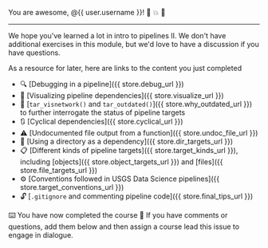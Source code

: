 You are awesome, @{{ user.username }}! :star2: :collision: :tropical_fish:

---

We hope you've learned a lot in intro to pipelines II. We don't have additional exercises in this module, but we'd love to have a discussion if you have questions. 

As a resource for later, here are links to the content you just completed

- :mag: [Debugging in a pipeline]({{ store.debug_url }})
- :eyes: [Visualizing pipeline dependencies]({{ store.visualize_url }})
- :speech_balloon: [`tar_visnetwork()` and `tar_outdated()`]({{ store.why_outdated_url }}) to further interrogate the status of pipeline targets
- :arrows_clockwise: [Cyclical dependencies]({{ store.cyclical_url }})
- :warning: [Undocumented file output from a function]({{ store.undoc_file_url }})
- :open_file_folder: [Using a directory as a dependency]({{ store.dir_targets_url }})
- :clipboard: [Different kinds of pipeline targets]({{ store.target_kinds_url }}), including [objects]({{ store.object_targets_url }}) and [files]({{ store.file_targets_url }})
- :gear: [Conventions followed in USGS Data Science pipelines]({{ store.target_conventions_url }})
- :unlock: [`.gitignore` and commenting pipeline code]({{ store.final_tips_url }})


:keyboard: You have now completed the course :tada: If you have comments or questions, add them below and then assign a course lead this issue to engage in dialogue. 


